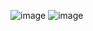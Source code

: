 ![image](https://github.com/user-attachments/assets/dc00b77e-6882-4e07-9792-59fedaaf4a22)
![image](https://github.com/user-attachments/assets/bed529c9-a0ed-4f74-9c33-f48b0368011f)
